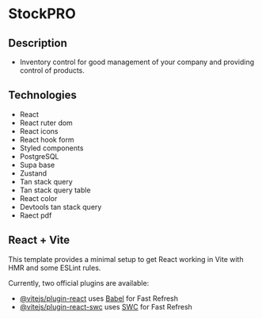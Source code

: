 # StockPRO

## Description

- Inventory control for good management of your company and providing control of products.

## Technologies

- React
- React ruter dom
- React icons
- React hook form
- Styled components
- PostgreSQL
- Supa base
- Zustand
- Tan stack query
- Tan stack query table
- React color
- Devtools tan stack query
- Raect pdf

## React + Vite

This template provides a minimal setup to get React working in Vite with HMR and some ESLint rules.

Currently, two official plugins are available:

- [@vitejs/plugin-react](https://github.com/vitejs/vite-plugin-react/blob/main/packages/plugin-react/README.md) uses [Babel](https://babeljs.io/) for Fast Refresh
- [@vitejs/plugin-react-swc](https://github.com/vitejs/vite-plugin-react-swc) uses [SWC](https://swc.rs/) for Fast Refresh
